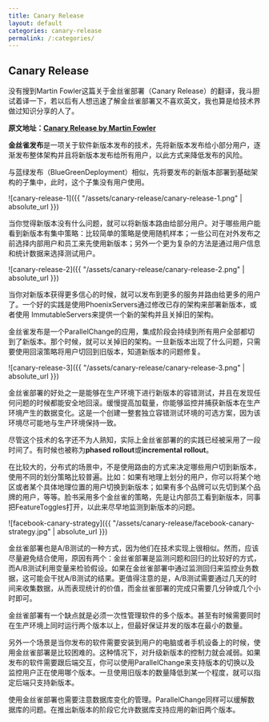 ```yaml
---
title: Canary Release
layout: default
categories: canary-release
permalink: /:categories/
---
```


## Canary Release

没有搜到Martin Fowler这篇关于金丝雀部署（Canary Release）的翻译，我斗胆试着译一下，若以后有人想迅速了解金丝雀部署又不喜欢英文，我也算是给技术界做过知识分享的人了。

__原文地址：[Canary Release by Martin Fowler](https://martinfowler.com/bliki/CanaryRelease.html)__

**金丝雀发布**是一项关于软件新版本发布的技术，先将新版本发布给小部分用户，逐渐发布整体架构并且将新版本发布给所有用户，以此方式来降低发布的风险。

与蓝绿发布（BlueGreenDeployment）相似，先将要发布的新版本部署到基础架构的子集中，此时，这个子集没有用户使用。

![canary-release-1]({{ "/assets/canary-release/canary-release-1.png" | absolute_url }})

当你觉得新版本没有什么问题，就可以将新版本路由给部分用户。对于哪些用户能看到新版本有集中策略：比较简单的策略是使用随机样本；一些公司在对外发布之前选择内部用户和员工来先使用新版本；另外一个更为复杂的方法是通过用户信息和统计数据来选择测试用户。

![canary-release-2]({{ "/assets/canary-release/canary-release-2.png" | absolute_url }})

当你对新版本获得更多信心的时候，就可以发布到更多的服务并路由给更多的用户了。一个好的实践是使用PhoenixServers通过修改已存的架构来部署新版本，或者使用 ImmutableServers来提供一个新的架构并且关掉旧的架构。

金丝雀发布是一个ParallelChange的应用，集成阶段会持续到所有用户全部都切到了新版本。那个时候，就可以关掉旧的架构。一旦新版本出现了什么问题，只需要使用回滚策略将用户切回到旧版本，知道新版本的问题修复。

![canary-release-3]({{ "/assets/canary-release/canary-release-3.png" | absolute_url }})

金丝雀部署的好处之一是能够在生产环境下进行新版本的容错测试，并且在发现任何问题的时候都能安全地回滚。缓慢提高加载量，你能够监控并捕获新版本在生产环境产生的数据变化。这是一个创建一整套独立容错测试环境的可选方案，因为该环境尽可能地与生产环境保持一致。

尽管这个技术的名字还不为人熟知，实际上金丝雀部署的的实践已经被采用了一段时间了。有时候也被称为**phased rollout**或**incremental rollout**。

在比较大的，分布式的场景中，不是使用路由的方式来决定哪些用户切到新版本，使用不同的划分策略比较普遍。比如：如果有地理上划分的用户，你可以将某个地区或者某个具体地理位置的用户切换到新版本；如果有多个品牌可以先切到某个品牌的用户，等等。脸书采用多个金丝雀的策略，先是让内部员工看到新版本，同事把FeatureToggles打开，以此来尽早地监测到新版本的问题。

![facebook-canary-strategy]({{ "/assets/canary-release/facebook-canary-strategy.jpg" | absolute_url }})

金丝雀部署也是A/B测试的一种方式，因为他们在技术实现上很相似。然而，应该尽量避免结合使用，原因有两个：金丝雀部署是监测问题和回归的比较好的方式，而A/B测试利用变量来检验假设。如果在金丝雀部署中通过监测回归来监控业务数据，这可能会干扰A/B测试的结果。更值得注意的是，A/B测试需要通过几天的时间来收集数据，从而表现统计的价值，而金丝雀部署的完成只需要几分钟或几个小时即可。

金丝雀部署有一个缺点就是必须一次性管理软件的多个版本。甚至有时候需要同时在生产环境上同时运行两个版本以上，但最好保证并发的版本在最小的数量。

另外一个场景是当你发布的软件需要安装到用户的电脑或者手机设备上的时候，使用金丝雀部署是比较困难的。这种情况下，对升级新版本的控制力就会减弱。如果发布的软件需要跟后端交互，你可以使用ParallelChange来支持版本的切换以及监控用户正在使用哪个版本。一旦使用旧版本的数量降低到某一个程度，就可以指定后端只支持新版本。

使用金丝雀部署也需要注意数据库变化的管理。ParallelChange同样可以缓解数据库的问题。在推出新版本的阶段它允许数据库支持应用的新旧两个版本。
